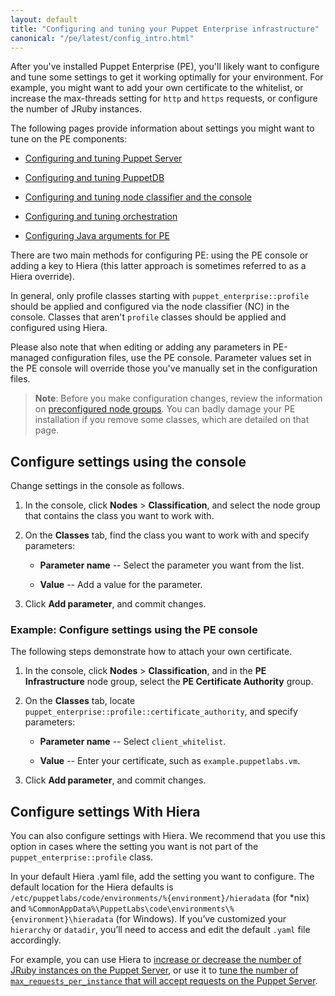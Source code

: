```yaml
---
layout: default
title: "Configuring and tuning your Puppet Enterprise infrastructure"
canonical: "/pe/latest/config_intro.html"
---
```


After you've installed Puppet Enterprise (PE), you'll likely want to configure and tune some settings to get it working optimally for your environment. For example, you might want to add your own certificate to the whitelist, or increase the max-threads setting for `http` and `https` requests, or configure the number of JRuby instances.

The following pages provide information about settings you might want to tune on the PE components:

- [Configuring and tuning Puppet Server](./config_puppetserver.html)

- [Configuring and tuning PuppetDB](./config_puppetdb.html)

- [Configuring and tuning node classifier and the console](./console_config.html)

- [Configuring and tuning orchestration](./config_orchestration.html)

- [Configuring Java arguments for PE](./config_java_args.html)

There are two main methods for configuring PE: using the PE console or adding a key to Hiera (this latter approach is sometimes referred to as a Hiera override).

In general, only profile classes starting with `puppet_enterprise::profile` should be applied and configured via the node classifier (NC) in the console. Classes that aren't `profile` classes should be applied and configured using Hiera.

Please also note that when editing or adding any parameters in PE-managed configuration files, use the PE console. Parameter values set in the PE console will override those you've manually set in the configuration files.

>**Note**: Before you make configuration changes, review the information on [preconfigured node groups](./console_classes_groups_preconfigured_groups.html). You can badly damage your PE installation if you remove some classes, which are detailed on that page.

## Configure settings using the console

Change settings in the console as follows.

1. In the console, click **Nodes** > **Classification**, and select the node group that contains the class you want to work with.
2. On the **Classes** tab, find the class you want to work with and specify parameters:

   - **Parameter name** -- Select the parameter you want from the list.

   - **Value** -- Add a value for the parameter.

3. Click **Add parameter**, and commit changes.

### Example: Configure settings using the PE console

The following steps demonstrate how to attach your own certificate.

1. In the console, click **Nodes** > **Classification**, and in the **PE Infrastructure** node group, select the **PE Certificate Authority** group.
2. On the **Classes** tab, locate `puppet_enterprise::profile::certificate_authority`, and specify parameters:

   - **Parameter name** -- Select `client_whitelist`.

   - **Value** -- Enter your certificate, such as `example.puppetlabs.vm`.

3. Click **Add parameter**, and commit changes.

## Configure settings With Hiera

You can also configure settings with Hiera. We recommend that you use this option in cases where the setting you want is not part of the `puppet_enterprise::profile` class.

In your default Hiera .yaml file, add the setting you want to configure. The default location for the Hiera defaults is `/etc/puppetlabs/code/environments/%{environment}/hieradata` (for *nix) and `%CommonAppData%\PuppetLabs\code\environments\%{environment}\hieradata` (for Windows). If you’ve customized your `hierarchy` or `datadir`, you’ll need to access and edit the default `.yaml` file accordingly.

For example, you can use Hiera to [increase or decrease the number of JRuby instances on the Puppet Server](./config_puppetserver.html#tuning-jruby-on-puppet-server), or use it to [tune the number of `max_requests_per_instance` that will accept requests on the Puppet Server](./config_puppetserver.html#tuning-max-requests-per-instance-on-puppet-server).
